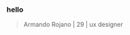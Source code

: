   ### hello <person>
   
  > Armando Rojano | 29 |
  > ux designer

  ###

<!---
r0ur/r0ur is a ✨ special ✨ repository because its `README.md` (this file) appears on your GitHub profile.
You can click the Preview link to take a look at your changes.
--->

